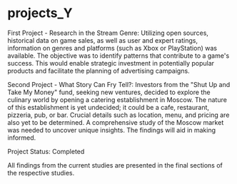# projects_Y

First Project - Research in the Stream Genre:
Utilizing open sources, historical data on game sales, as well as user and expert ratings, information on genres and platforms (such as Xbox or PlayStation) was available. The objective was to identify patterns that contribute to a game's success. This would enable strategic investment in potentially popular products and facilitate the planning of advertising campaigns.

Second Project - What Story Can Fry Tell?:
Investors from the "Shut Up and Take My Money" fund, seeking new ventures, decided to explore the culinary world by opening a catering establishment in Moscow. The nature of this establishment is yet undecided; it could be a cafe, restaurant, pizzeria, pub, or bar. Crucial details such as location, menu, and pricing are also yet to be determined. A comprehensive study of the Moscow market was needed to uncover unique insights. The findings will aid in making informed. 

Project Status: Completed

All findings from the current studies are presented in the final sections of the respective studies.
